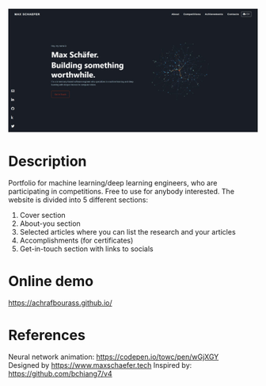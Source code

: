 ![cover screenshot](/media/portfolio-screenshot.JPG)

# Description
Portfolio for machine learning/deep learning engineers, who are participating in competitions. Free to use for anybody interested.
The website is divided into 5 different sections:
1. Cover section
2. About-you section 
3. Selected articles where you can list the research  and your articles
4. Accomplishments (for certificates)
5. Get-in-touch section with links to socials

# Online demo
https://achrafbourass.github.io/

# References
Neural network animation: https://codepen.io/towc/pen/wGjXGY  
Designed by https://www.maxschaefer.tech
Inspired by: https://github.com/bchiang7/v4